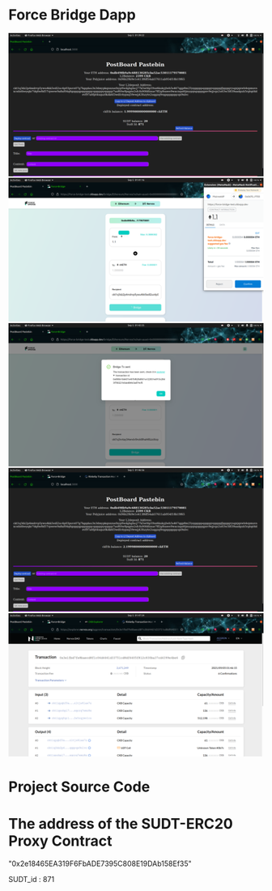 <!-- @format -->

# Force Bridge Dapp

![image](1.png)
![image](2.png)
![image](3.png)
![image](4.png)
![image](5.png)

# Project Source Code

[source]: https://github.com/waverune/nervos-submissions/tree/main/task7/postboard

# The address of the SUDT-ERC20 Proxy Contract

"0x2e18465EA319F6FbADE7395C808E19DAb158Ef35"

SUDT_id : 871
